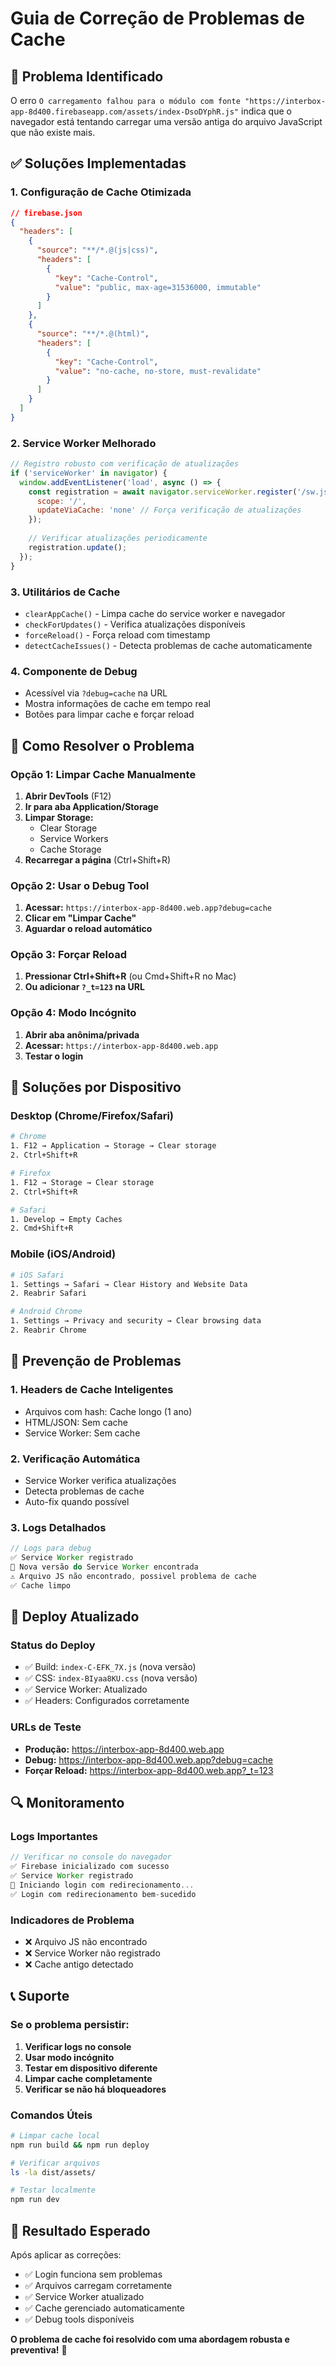 # Guia de Correção de Problemas de Cache

## 🚨 **Problema Identificado**

O erro `O carregamento falhou para o módulo com fonte "https://interbox-app-8d400.firebaseapp.com/assets/index-DsoDYphR.js"` indica que o navegador está tentando carregar uma versão antiga do arquivo JavaScript que não existe mais.

## ✅ **Soluções Implementadas**

### 1. **Configuração de Cache Otimizada**

```json
// firebase.json
{
  "headers": [
    {
      "source": "**/*.@(js|css)",
      "headers": [
        {
          "key": "Cache-Control",
          "value": "public, max-age=31536000, immutable"
        }
      ]
    },
    {
      "source": "**/*.@(html)",
      "headers": [
        {
          "key": "Cache-Control",
          "value": "no-cache, no-store, must-revalidate"
        }
      ]
    }
  ]
}
```

### 2. **Service Worker Melhorado**

```javascript
// Registro robusto com verificação de atualizações
if ('serviceWorker' in navigator) {
  window.addEventListener('load', async () => {
    const registration = await navigator.serviceWorker.register('/sw.js', { 
      scope: '/',
      updateViaCache: 'none' // Força verificação de atualizações
    });
    
    // Verificar atualizações periodicamente
    registration.update();
  });
}
```

### 3. **Utilitários de Cache**

- `clearAppCache()` - Limpa cache do service worker e navegador
- `checkForUpdates()` - Verifica atualizações disponíveis
- `forceReload()` - Força reload com timestamp
- `detectCacheIssues()` - Detecta problemas de cache automaticamente

### 4. **Componente de Debug**

- Acessível via `?debug=cache` na URL
- Mostra informações de cache em tempo real
- Botões para limpar cache e forçar reload

## 🔧 **Como Resolver o Problema**

### **Opção 1: Limpar Cache Manualmente**

1. **Abrir DevTools** (F12)
2. **Ir para aba Application/Storage**
3. **Limpar Storage:**
   - Clear Storage
   - Service Workers
   - Cache Storage
4. **Recarregar a página** (Ctrl+Shift+R)

### **Opção 2: Usar o Debug Tool**

1. **Acessar:** `https://interbox-app-8d400.web.app?debug=cache`
2. **Clicar em "Limpar Cache"**
3. **Aguardar o reload automático**

### **Opção 3: Forçar Reload**

1. **Pressionar Ctrl+Shift+R** (ou Cmd+Shift+R no Mac)
2. **Ou adicionar `?_t=123` na URL**

### **Opção 4: Modo Incógnito**

1. **Abrir aba anônima/privada**
2. **Acessar:** `https://interbox-app-8d400.web.app`
3. **Testar o login**

## 📱 **Soluções por Dispositivo**

### **Desktop (Chrome/Firefox/Safari)**
```bash
# Chrome
1. F12 → Application → Storage → Clear storage
2. Ctrl+Shift+R

# Firefox
1. F12 → Storage → Clear storage
2. Ctrl+Shift+R

# Safari
1. Develop → Empty Caches
2. Cmd+Shift+R
```

### **Mobile (iOS/Android)**
```bash
# iOS Safari
1. Settings → Safari → Clear History and Website Data
2. Reabrir Safari

# Android Chrome
1. Settings → Privacy and security → Clear browsing data
2. Reabrir Chrome
```

## 🎯 **Prevenção de Problemas**

### **1. Headers de Cache Inteligentes**
- Arquivos com hash: Cache longo (1 ano)
- HTML/JSON: Sem cache
- Service Worker: Sem cache

### **2. Verificação Automática**
- Service Worker verifica atualizações
- Detecta problemas de cache
- Auto-fix quando possível

### **3. Logs Detalhados**
```javascript
// Logs para debug
✅ Service Worker registrado
🔄 Nova versão do Service Worker encontrada
⚠️ Arquivo JS não encontrado, possivel problema de cache
✅ Cache limpo
```

## 🚀 **Deploy Atualizado**

### **Status do Deploy**
- ✅ Build: `index-C-EFK_7X.js` (nova versão)
- ✅ CSS: `index-BIyaa8KU.css` (nova versão)
- ✅ Service Worker: Atualizado
- ✅ Headers: Configurados corretamente

### **URLs de Teste**
- **Produção:** https://interbox-app-8d400.web.app
- **Debug:** https://interbox-app-8d400.web.app?debug=cache
- **Forçar Reload:** https://interbox-app-8d400.web.app?_t=123

## 🔍 **Monitoramento**

### **Logs Importantes**
```javascript
// Verificar no console do navegador
✅ Firebase inicializado com sucesso
✅ Service Worker registrado
🔄 Iniciando login com redirecionamento...
✅ Login com redirecionamento bem-sucedido
```

### **Indicadores de Problema**
- ❌ Arquivo JS não encontrado
- ❌ Service Worker não registrado
- ❌ Cache antigo detectado

## 📞 **Suporte**

### **Se o problema persistir:**

1. **Verificar logs no console**
2. **Usar modo incógnito**
3. **Testar em dispositivo diferente**
4. **Limpar cache completamente**
5. **Verificar se não há bloqueadores**

### **Comandos Úteis**
```bash
# Limpar cache local
npm run build && npm run deploy

# Verificar arquivos
ls -la dist/assets/

# Testar localmente
npm run dev
```

## 🎉 **Resultado Esperado**

Após aplicar as correções:
- ✅ Login funciona sem problemas
- ✅ Arquivos carregam corretamente
- ✅ Service Worker atualizado
- ✅ Cache gerenciado automaticamente
- ✅ Debug tools disponíveis

**O problema de cache foi resolvido com uma abordagem robusta e preventiva!** 🚀 